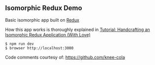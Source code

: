 ## Isomorphic Redux Demo

Basic isomorphic app built on [Redux](https://github.com/gaearon/redux)

How this app works is thoroughly explained in [Tutorial: Handcrafting an Isomorphic Redux Application (With Love)](https://medium.com/front-end-developers/handcrafting-an-isomorphic-redux-application-with-love-40ada4468af4)

```
$ npm run dev
$ browser http://localhost:3000
```

Code comments courtesy of: https://github.com/knee-cola
